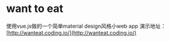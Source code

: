 # want to eat
使用vue.js做的一个简单material design风格小web app
演示地址：[http://wanteat.coding.io/](http://wanteat.coding.io/)


